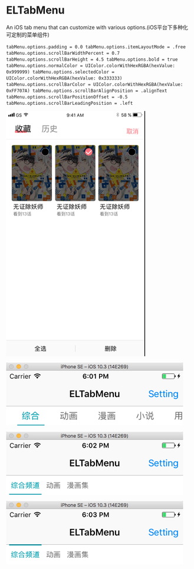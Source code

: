 # ELTabMenu
An iOS tab menu that can customize with various options.(iOS平台下多种化可定制的菜单组件)

``
tabMenu.options.padding = 0.0
tabMenu.options.itemLayoutMode = .free
tabMenu.options.scrollBarWidthPercent = 0.7
tabMenu.options.scrollBarHeight = 4.5
tabMenu.options.bold = true
tabMenu.options.normalColor = UIColor.colorWithHexRGBA(hexValue: 0x999999)
tabMenu.options.selectedColor = UIColor.colorWithHexRGBA(hexValue: 0x333333)
tabMenu.options.scrollBarColor = UIColor.colorWithHexRGBA(hexValue: 0xFF707A)
tabMenu.options.scrollBarAlignPosition = .alignText
tabMenu.options.scrollBarPositionOffset = -0.5
tabMenu.options.scrollBarLeadingPosition = .left
``

<p>
<img src="https://github.com/emmet7life/ELTabMenu/blob/master/screenshot/demo1.png" />
</p>

<p>
<img src="https://github.com/emmet7life/ELTabMenu/blob/master/screenshot/demo2.png" />
</p>
<p>
<img src="https://github.com/emmet7life/ELTabMenu/blob/master/screenshot/demo3.png" />
</p>
<p>
<img src="https://github.com/emmet7life/ELTabMenu/blob/master/screenshot/demo4.png" />
</p>
